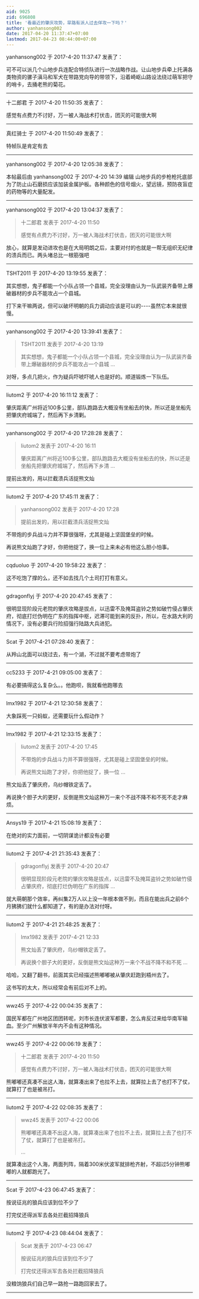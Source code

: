 ```yaml
---
aid: 9025
zid: 696808
title: '看最近的肇庆攻势，旱路有派人过去佯攻一下吗？'
author: yanhansong002
date: 2017-04-20 11:37:47+07:00
lastmod: 2017-04-23 08:44:00+07:00
---
```


yanhansong002 于 2017-4-20 11:37:47 发表了：

可不可以派几个山地步兵连配合特侦队进行一次战略作战。让山地步兵牵上托满各类物资的骡子滇马和军犬在带路党向导的带领下，沿着崎岖山路设法绕过萌军把守的哨卡，去捅老熊的菊花。

---------

十二郎君 于 2017-4-20 11:50:35 发表了：

感觉有点费力不讨好，万一被人海战术打伏击，团灭的可能很大啊

---------

真红骑士 于 2017-4-20 11:50:49 发表了：

特帧队是肯定有去

---------

yanhansong002 于 2017-4-20 12:05:38 发表了：

本帖最后由 yanhansong002 于 2017-4-20 14:39 编辑 山地步兵的步枪枪托底部为了防止山石磨损应该加装金属护板。各种颜色的信号烟火，望远镜，预防夜盲症的药物等的大量配发。

---------

yanhansong002 于 2017-4-20 13:04:37 发表了：

> 十二郎君 发表于 2017-4-20 11:50
> 
> 感觉有点费力不讨好，万一被人海战术打伏击，团灭的可能很大啊



放心，就算是发动进攻也是在大局明朗之后，主要对付的也就是一帮无组织无纪律的溃兵而已。两头堵总比一根筋强吧

---------

TSHT2011 于 2017-4-20 13:19:55 发表了：

其实想想，鬼子都能一个小队占领一个县城，完全没理由认为一队武装齐备带上爆破器材的步兵不能攻占一个县城。

打下来干嘛两说，但可以破坏明朝的兵力调动应该是可以的----虽然它本来就很慢。

---------

yanhansong002 于 2017-4-20 13:39:41 发表了：

> TSHT2011 发表于 2017-4-20 13:19
> 
> 其实想想，鬼子都能一个小队占领一个县城，完全没理由认为一队武装齐备带上爆破器材的步兵不能攻占一个县城 ...



对呀，多点几把火，作为疑兵吓唬吓唬人也是好的。顺道锻炼一下队伍。

---------

liutom2 于 2017-4-20 16:11:12 发表了：

肇庆距离广州将近100多公里，部队跑路去大概没有坐船去的快，所以还是坐船先把肇庆府城端了，然后再下乡清剿。

---------

yanhansong002 于 2017-4-20 17:28:28 发表了：

> liutom2 发表于 2017-4-20 16:11
> 
> 肇庆距离广州将近100多公里，部队跑路去大概没有坐船去的快，所以还是坐船先把肇庆府城端了，然后再下乡清 ...



提前出发的，用以拦截溃兵活捉熊文灿

---------

liutom2 于 2017-4-20 17:45:11 发表了：

> yanhansong002 发表于 2017-4-20 17:28
> 
> 提前出发的，用以拦截溃兵活捉熊文灿



不带炮的步兵战斗力并不算很强呀，尤其是碰上坚固堡垒的时候。

再说熊文灿跑了才好，你把他捉了，换一位上来未必有他这么胆小怕事。

---------

cqduoluo 于 2017-4-20 19:58:22 发表了：

这不吃饱了撑的么，还不如去找几个土司打打有意义。

---------

gdragonflyj 于 2017-4-20 20:47:45 发表了：

很明显现阶段元老院的肇庆攻略是拔点，以迅雷不及掩耳盗铃之势如破竹侵占肇庆府，彻底打烂伪明在广东的指挥中枢，迟滞可能到来的反扑，所以，在水路大利的情况下，没有必要兵行险招强行陆路大兵进犯。

---------

Scat 于 2017-4-21 07:28:40 发表了：

从羚山北面可以绕过去，有一个湖，不过就不要考虑带炮了

---------

cc5233 于 2017-4-21 09:05:00 发表了：

有必要搞得这么复杂么。。他跑呗，我就看他跑哪去

---------

lmx1982 于 2017-4-21 12:30:58 发表了：

大象踩死一只蚂蚁，还需要玩什么假动作？

---------

lmx1982 于 2017-4-21 12:33:15 发表了：

> liutom2 发表于 2017-4-20 17:45
> 
> 不带炮的步兵战斗力并不算很强呀，尤其是碰上坚固堡垒的时候。
> 
> 再说熊文灿跑了才好，你把他捉了，换一位 ...



熊文灿丢了肇庆府，乌纱帽铁定丢了。

再说换个胆子大的更好，反倒是熊文灿这种万一来个不战不降不和不死不走才麻烦。

---------

Ansys19 于 2017-4-21 15:08:19 发表了：

在绝对的实力面前，一切阴谋诡计都没有必要

---------

liutom2 于 2017-4-21 21:35:43 发表了：

> gdragonflyj 发表于 2017-4-20 20:47
> 
> 很明显现阶段元老院的肇庆攻略是拔点，以迅雷不及掩耳盗铃之势如破竹侵占肇庆府，彻底打烂伪明在广东的指挥 ...



就大萌朝那个效率，再纠集2万人以上没一年根本做不到，而且在能出兵之前6个月狒狒们就什么都知道了，有的是办法对付呀。

---------

liutom2 于 2017-4-21 21:48:25 发表了：

> lmx1982 发表于 2017-4-21 12:33
> 
> 熊文灿丢了肇庆府，乌纱帽铁定丢了。
> 
> 再说换个胆子大的更好，反倒是熊文灿这种万一来个不战不降不和不死 ...



哈哈，又翻了翻书，前面其实已经描述熊嘟嘟被从肇庆赶跑到梧州去了。

这书写的太大，所以经常会有前后对不上的。

---------

wwz45 于 2017-4-22 00:04:35 发表了：

国民军都在广州地区团团转呢，刘市长连伏波军都要，怎么肯反过来给华南军输血。至少广州解放半年内不会有这种情况。

---------

wwz45 于 2017-4-22 00:06:19 发表了：

> 十二郎君 发表于 2017-4-20 11:50
> 
> 感觉有点费力不讨好，万一被人海战术打伏击，团灭的可能很大啊



熊嘟嘟还真凑不出这人海，就算凑出来了也拉不上去，就算拉上去了也打不了仗，就算打了也是被吊打。

---------

liutom2 于 2017-4-22 02:08:35 发表了：

> wwz45 发表于 2017-4-22 00:06
> 
> 熊嘟嘟还真凑不出这人海，就算凑出来了也拉不上去，就算拉上去了也打不了仗，就算打了也是被吊打。
> 
> ...



就算凑出这个人海，两面列阵，隔着300米伏波军就排枪齐射，不超过5分钟熊嘟嘟的人就都跑光了。

---------

Scat 于 2017-4-23 06:47:45 发表了：

按说征兆的狼兵应该到位不少了

打完仗还得派军去各处拦截招降狼兵

---------

liutom2 于 2017-4-23 08:44:04 发表了：

> Scat 发表于 2017-4-23 06:47
> 
> 按说征兆的狼兵应该到位不少了
> 
> 打完仗还得派军去各处拦截招降狼兵



没粮饷狼兵们自己早一路抢一路跑回家去了。

---------

